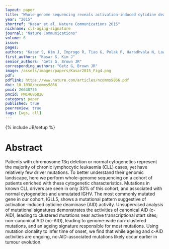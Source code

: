 ```yaml
---
layout: paper
title: "Whole-genome sequencing reveals activation-induced cytidine deaminase signatures during indolent chronic lymphocytic leukaemia evolution"
year: "2015"
shortref: "Kasar et al. Nature Communications 2015"
nickname: cll-aging-signature
journal: "Nature Communications"
volume: 6
issue:
pages:
authors: "Kasar S, Kim J, Improgo R, Tiao G, Polak P, Haradhvala N, Lawrence MS, Kiezun A, Fernandes SM, Bahl S, Sougnez C, Gabriel S, Lander ES, Kim HT, Getz G, Brown JR"
first_authors: "Kasar S, Kim J"
senior_authors: "Getz G, Brown JR"
corresponding_authors: "Getz G, Brown JR"
image: /assets/images/papers/Kasar2015_Fig4.png
pdf:
pdflink: https://www.nature.com/articles/ncomms9866.pdf
doi: 10.1038/ncomms9866
pmid: 26638776
pmcid: PMC4686820
category: paper
published: true
peerreview: true
tags: [wgs, cll]
---
```

{% include JB/setup %}

# Abstract

Patients with chromosome 13q deletion or normal cytogenetics represent the majority of chronic lymphocytic leukaemia (CLL) cases, yet have relatively few driver mutations. To better understand their genomic landscape, here we perform whole-genome sequencing on a cohort of patients enriched with these cytogenetic characteristics. Mutations in known CLL drivers are seen in only 33% of this cohort, and associated with normal cytogenetics and unmutated IGHV. The most commonly mutated gene in our cohort, IGLL5, shows a mutational pattern suggestive of activation-induced cytidine deaminase (AID) activity. Unsupervised analysis of mutational signatures demonstrates the activities of canonical AID (c-AID), leading to clustered mutations near active transcriptional start sites; non-canonical AID (nc-AID), leading to genome-wide non-clustered mutations, and an ageing signature responsible for most mutations. Using mutation clonality to infer time of onset, we find that while ageing and c-AID activities are ongoing, nc-AID-associated mutations likely occur earlier in tumour evolution.
